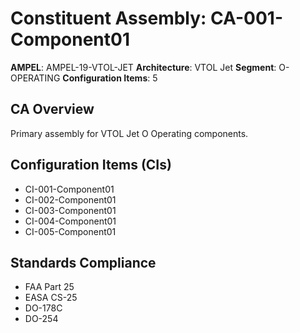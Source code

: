 # Constituent Assembly: CA-001-Component01

**AMPEL**: AMPEL-19-VTOL-JET
**Architecture**: VTOL Jet
**Segment**: O-OPERATING
**Configuration Items**: 5

## CA Overview
Primary assembly for VTOL Jet O Operating components.

## Configuration Items (CIs)
- CI-001-Component01
- CI-002-Component01
- CI-003-Component01
- CI-004-Component01
- CI-005-Component01

## Standards Compliance
- FAA Part 25
- EASA CS-25
- DO-178C
- DO-254
